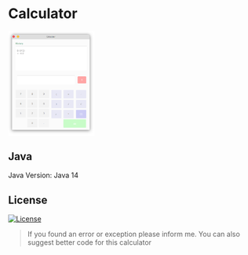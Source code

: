 # Calculator

<img style="display:block; text-align:center;" align="center" src="https://raw.githubusercontent.com/Jervx/Calculator/master/Calculator.png" width="35%">

## Java
Java Version: Java 14

## License
[![License](https://img.shields.io/github/license/jervx/Calculator)](http://badges.mit-license.org)


> If you found an error or exception please inform me. You can also suggest better code for this calculator</p>
